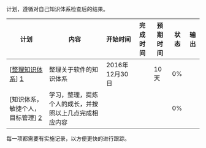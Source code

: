 计划，遵循对自己知识体系检查后的结果。

|计划|内容|开始时间|完成时间|预期时间|状态|输出|
|---|---|---|---|---|---|---|
| [[整理知识体系](/学习与计划/计划/1.整理知识体系/README.md)] [1] |整理关于软件的知识体系|2016年12月30日||10天|0%||
|[知识体系，敏捷个人，目标管理] [2]|学习，整理，提炼个人的成长，并按照以上几点完成相应内容||||0%||

每一项都需要有实施记录，以方便更快的进行跟踪。

[1]: /学习与计划/计划/1.整理知识体系/README.md "整理知识体系"
[2]: 2.知识体系，敏捷个人，目标管理/README.md "知识体系，敏捷个人，目标管理"